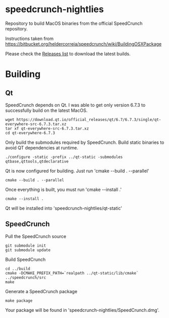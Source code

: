 # speedcrunch-nightlies
Repository to build MacOS binaries from the official SpeedCrunch repository.

Instructions taken from
https://bitbucket.org/heldercorreia/speedcrunch/wiki/BuildingOSXPackage

Please check the [Releases list](https://github.com/tsengf/speedcrunch-nightlies/releases) to download the latest builds.

# Building

## Qt
SpeedCrunch depends on Qt. I was able to get only version 6.7.3 to successfully build on the latest MacOS.

    wget https://download.qt.io/official_releases/qt/6.7/6.7.3/single/qt-everywhere-src-6.7.3.tar.xz
    tar xf qt-everywhere-src-6.7.3.tar.xz
    cd qt-everywhere-6.7.3

Only build the submodules required by SpeedCrunch. Build static binaries to avoid QT dependencies at runtime.

    ./configure -static -prefix ../qt-static -submodules qtbase,qttools,qtdeclarative

Qt is now configured for building. Just run 'cmake --build . --parallel'

    cmake --build . --parallel

Once everything is built, you must run 'cmake --install .'

    cmake --install .

Qt will be installed into 'speedcrunch-nightlies/qt-static'

## SpeedCrunch

Pull the SpeedCrunch source

    git submodule init
    git submodule update

Build SpeedCrunch

    cd ../build
    cmake -DCMAKE_PREFIX_PATH=`realpath ../qt-static/lib/cmake` ../speedcrunch/src
    make

Generate a SpeedCrunch package

    make package

Your package will be found in 'speedcrunch-nightlies/SpeedCrunch.dmg'.
